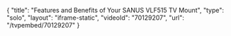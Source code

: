 {
    "title": "Features and Benefits of Your SANUS VLF515 TV Mount",
    "type": "solo",
    "layout": "iframe-static",
    "videoId": "70129207",
    "url": "\/tvpembed\/70129207"
}